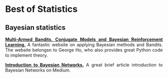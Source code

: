 # Best of Statistics

<div align="justify">

## Bayesian statistics

**[Multi-Armed Bandits, Conjugate Models and Bayesian Reinforcement Learning.](https://eigenfoo.xyz/bayesian-bandits/)** A fantastic website on applying Bayesian methods and Bandits. The website belongsn to George Ho, who also provides great Python code to implement theory.

**[Introduction to Bayesian Networks.](https://towardsdatascience.com/introduction-to-bayesian-networks-81031eeed94e)** A great brief article introduction to Bayesian Networks on Medium.

</div>
